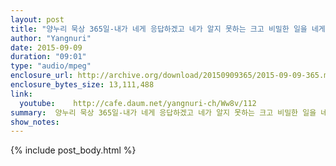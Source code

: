 ```yaml
---
layout: post
title: "양누리 묵상 365일-내가 네게 응답하겠고 네가 알지 못하는 크고 비밀한 일을 네게 보이리라 [예레미야 33:3]"
author: "Yangnuri"
date: 2015-09-09
duration: "09:01"
type: "audio/mpeg"
enclosure_url: http://archive.org/download/20150909365/2015-09-09-365.mp3
enclosure_bytes_size: 13,111,488       
link:
  youtube:    http://cafe.daum.net/yangnuri-ch/Ww8v/112
summary:  양누리 묵상 365일-내가 네게 응답하겠고 네가 알지 못하는 크고 비밀한 일을 네게 보이리라 [예레미야 33:3].mp3
show_notes:
---
```

{% include post_body.html %}

